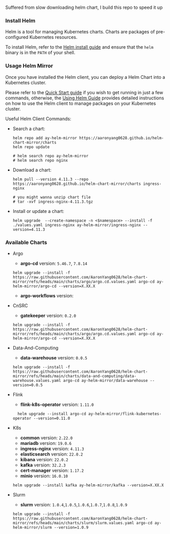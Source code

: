 Suffered from slow downloading helm chart, I build this repo to speed it up

### Install Helm

Helm is a tool for managing Kubernetes charts. Charts are packages of pre-configured Kubernetes resources.

To install Helm, refer to the [Helm install guide](https://github.com/helm/helm#install) and ensure that the `helm` binary is in the `PATH` of your shell.

### Usage Helm Mirror

Once you have installed the Helm client, you can deploy a Helm Chart into a Kubernetes cluster.

Please refer to the [Quick Start guide](https://helm.sh/docs/intro/quickstart/) if you wish to get running in just a few commands, otherwise, the [Using Helm Guide](https://helm.sh/docs/intro/using_helm/) provides detailed instructions on how to use the Helm client to manage packages on your Kubernetes cluster.

Useful Helm Client Commands:

- Search a chart:
  ```shell
  helm repo add ay-helm-mirror https://aaronyang0628.github.io/helm-chart-mirror/charts
  helm repo update

  # helm search repo ay-helm-mirror
  # helm search repo nginx
  ```
- Download a chart: 
  ```shell
  helm pull --version 4.11.3 --repo https://aaronyang0628.github.io/helm-chart-mirror/charts ingress-nginx
  
  # you might wanna unzip chart file
  # tar -xvf ingress-nginx-4.11.3.tgz
  ```
- Install or update a chart: 
  ```shell
  helm upgrade  --create-namespace -n <$namespace> --install -f ./values.yaml ingress-nginx ay-helm-mirror/ingress-nginx --version=4.11.3
  ```

### Available Charts
- Argo
  - **argo-cd** version: `5.46.7`, `7.8.14`
  
  ```shell
  helm upgrade --install -f https://raw.githubusercontent.com/AaronYang0628/helm-chart-mirror/refs/heads/main/charts/argo/argo.cd.values.yaml argo-cd ay-helm-mirror/argo-cd --version=X.XX.X
  ```
  - **argo-workflows** version: 
- CnSRC
  - **gatekeeper** version: `0.2.0`
  
  ```shell
  helm upgrade --install -f https://raw.githubusercontent.com/AaronYang0628/helm-chart-mirror/refs/heads/main/charts/argo/argo.cd.values.yaml argo-cd ay-helm-mirror/argo-cd --version=X.XX.X
  ```
- Data-And-Computing
  - **data-warehouse** version: `0.0.5`

  ```shell
  helm upgrade --install -f https://raw.githubusercontent.com/AaronYang0628/helm-chart-mirror/refs/heads/main/charts/data-and-computing/data-warehouse.values.yaml argo-cd ay-helm-mirror/data-warehouse --version=0.0.5
  ```
- Flink
  - **flink-k8s-operator** version: `1.11.0`
  
  ```shell
    helm upgrade --install argo-cd ay-helm-mirror/flink-kubernetes-operator --version=0.11.0
  ```
- K8s
  - **common** version: `2.22.0`
  - **mariadb** version: `19.0.6`
  - **ingress-nginx** version: `4.11.3`
  - **elasticsearch** version: `22.0.2`
  - **kibana** version: `22.0.2`
  - **kafka** version: `32.2.3`
  - **cert-manager** version: `1.17.2`
  - **minio** version: `16.0.10`
  
  ```shell
  helm upgrade --install kafka ay-helm-mirror/kafka --version=X.XX.X
  ```
- Slurm
  - **slurm** version: `1.0.4`,`1.0.5`,`1.0.6`,`1.0.7`,`1.0.8`,`1.0.9`
  
  ```shell
  helm upgrade --install -f https://raw.githubusercontent.com/AaronYang0628/helm-chart-mirror/refs/heads/main/charts/slurm/slurm.values.yaml argo-cd ay-helm-mirror/slurm --version=1.0.9
  ```
